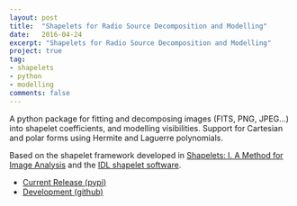 ```yaml
---
layout: post
title:  "Shapelets for Radio Source Decomposition and Modelling"
date:   2016-04-24
excerpt: "Shapelets for Radio Source Decomposition and Modelling"
project: true
tag:
- shapelets
- python
- modelling
comments: false
---
```


A python package for fitting and decomposing images (FITS, PNG, JPEG...) into shapelet coefficients, and modelling visibilities. Support for Cartesian and polar forms using Hermite and Laguerre polynomials. 

Based on the shapelet framework developed in [Shapelets: I. A Method for Image Analysis](http://arxiv.org/abs/astro-ph/0105178) and the [IDL shapelet software](http://www.astro.caltech.edu/~rjm/shapelets/).

* [Current Release (pypi)](https://pypi.python.org/pypi/shapelets)
* [Development (github)](https://github.com/griffinfoster/shapelets)
